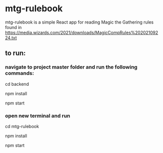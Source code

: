 # mtg-rulebook
mtg-rulebook is a simple React app for reading Magic the Gathering rules found in https://media.wizards.com/2021/downloads/MagicCompRules%20202109224.txt

## to run:
### navigate to project master folder and run the following commands:

cd backend

npm install

npm start

### open new terminal and run

cd mtg-rulebook

npm install

npm start
